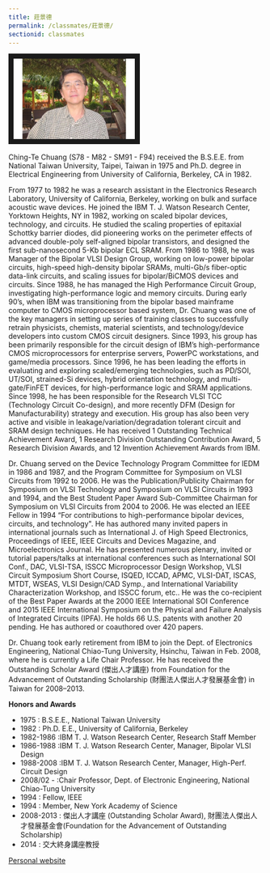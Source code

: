 ```yaml
---
title: 莊景德
permalink: /classmates/莊景德/
sectionid: classmates
---
```


<img src="/img/Chuang, Ching-Te.jpg"
     alt="Photo of Dr. Ching-Te Chuang"
     width="240" border="10" />

Ching-Te Chuang (S78 - M82 - SM91 - F94) received the B.S.E.E. from National Taiwan University, Taipei, Taiwan in 1975 and Ph.D. degree in Electrical Engineering from University of California, Berkeley, CA in 1982.

From 1977 to 1982 he was a research assistant in the Electronics Research Laboratory, University of California, Berkeley, working on bulk and surface acoustic wave devices. He joined the IBM T. J. Watson Research Center, Yorktown Heights, NY in 1982, working on scaled bipolar devices, technology, and circuits. He studied the scaling properties of epitaxial Schottky barrier diodes, did pioneering works on the perimeter effects of advanced double-poly self-aligned bipolar transistors, and designed the first sub-nanosecond 5-Kb bipolar ECL SRAM. From 1986 to 1988, he was Manager of the Bipolar VLSI Design Group, working on low-power bipolar circuits, high-speed high-density bipolar SRAMs, multi-Gb/s fiber-optic data-link circuits, and scaling issues for bipolar/BiCMOS devices and circuits. Since 1988, he has managed the High Performance Circuit Group, investigating high-performance logic and memory circuits. During early 90’s, when IBM was transitioning from the bipolar based mainframe computer to CMOS microprocessor based system, Dr. Chuang was one of the key managers in setting up series of training classes to successfully retrain physicists, chemists, material scientists, and technology/device developers into custom CMOS circuit designers. Since 1993, his group has been primarily responsible for the circuit design of IBM’s high-performance CMOS microprocessors for enterprise servers, PowerPC workstations, and game/media processors. Since 1996, he has been leading the efforts in evaluating and exploring scaled/emerging technologies, such as PD/SOI, UT/SOI, strained-Si devices, hybrid orientation technology, and multi-gate/FinFET devices, for high-performance logic and SRAM applications. Since 1998, he has been responsible for the Research VLSI TCC (Technology Circuit Co-design), and more recently DFM (Design for Manufacturability) strategy and execution. His group has also been very active and visible in leakage/variation/degradation tolerant circuit and SRAM design techniques. He has received 1 Outstanding Technical Achievement Award, 1 Research Division Outstanding Contribution Award, 5 Research Division Awards, and 12 Invention Achievement Awards from IBM.

Dr. Chuang served on the Device Technology Program Committee for IEDM in 1986 and 1987, and the Program Committee for Symposium on VLSI Circuits from 1992 to 2006. He was the Publication/Publicity Chairman for Symposium on VLSI Technology and Symposium on VLSI Circuits in 1993 and 1994, and the Best Student Paper Award Sub-Committee Chairman for Symposium on VLSI Circuits from 2004 to 2006. He was elected an IEEE Fellow in 1994 “For contributions to high-performance bipolar devices, circuits, and technology". He has authored many invited papers in international journals such as International J. of High Speed Electronics, Proceedings of IEEE, IEEE Circuits and Devices Magazine, and Microelectronics Journal. He has presented numerous plenary, invited or tutorial papers/talks at international conferences such as International SOI Conf., DAC, VLSI-TSA, ISSCC Microprocessor Design Workshop, VLSI Circuit Symposium Short Course, ISQED, ICCAD, APMC, VLSI-DAT, ISCAS, MTDT, WSEAS, VLSI Design/CAD Symp., and International Variability Characterization Workshop, and ISSCC forum, etc.. He was the co-recipient of the Best Paper Awards at the 2000 IEEE International SOI Conference and 2015 IEEE International Symposium on the Physical and Failure Analysis of Integrated Circuits (IPFA). He holds 66 U.S. patents with another 20 pending. He has authored or coauthored over 420 papers.

Dr. Chuang took early retirement from IBM to join the Dept. of Electronics Engineering, National Chiao-Tung University, Hsinchu, Taiwan in Feb. 2008, where he is currently a Life Chair Professor. He has received the Outstanding Scholar Award (傑出人才講座) from Foundation for the Advancement of Outstanding Scholarship (財團法人傑出人才發展基金會) in Taiwan for 2008–2013.

**Honors and Awards**
- 1975 : B.S.E.E., National Taiwan University
- 1982 : Ph.D. E.E., University of California, Berkeley
- 1982-1986 :IBM T. J. Watson Research Center, Research Staff Member
- 1986-1988 :IBM T. J. Watson Research Center, Manager, Bipolar VLSI Design
- 1988-2008 :IBM T. J. Watson Research Center, Manager, High-Perf. Circuit Design
- 2008/02 - :Chair Professor, Dept. of Electronic Engineering, National Chiao-Tung University
- 1994 : Fellow, IEEE
- 1994 : Member, New York Academy of Science
- 2008-2013 : 傑出人才講座 (Outstanding Scholar Award), 財團法人傑出人才發展基金會(Foundation for the Advancement of Outstanding Scholarship)
- 2014 : 交大終身講座教授

[Personal website](https://eenctu.nctu.edu.tw/tw/teacher/p1.php?num=132&page=1&kind=37)
